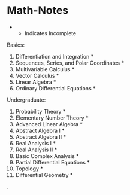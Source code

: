 # Math-Notes


* - Indicates Incomplete


Basics:
1. Differentiation and Integration *
2. Sequences, Series, and Polar Coordinates *
3. Multivariable Calculus *
4. Vector Calculus *
5. Linear Algebra *
6. Ordinary Differential Equations *

Undergraduate:
1. Probability Theory *
2. Elementary Number Theory *
3. Advanced Linear Algebra *
4. Abstract Algebra I *
5. Abstract Algebra II *
6. Real Analysis I *
7. Real Analysis II *
8. Basic Complex Analysis *
9. Partial Differential Equations *
10. Topology *
11. Differential Geometry *






   











       

    
  .   













